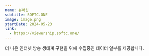 ```yaml
---
name: 뷰어십
subtitle: SOFTC.ONE
image: image.png
startDate: 2024-05-23
link:
  - https://viewership.softc.one/
---
```


더 나은 인터넷 방송 생태계 구현을 위해 수집중인 데이터 일부를 제공합니다.